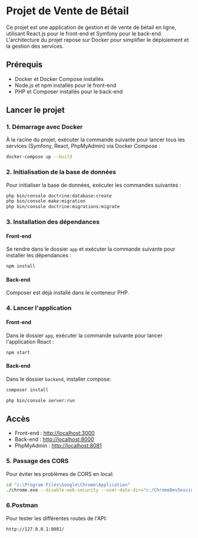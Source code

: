 # Projet de Vente de Bétail

Ce projet est une application de gestion et de vente de bétail en ligne, utilisant React.js pour le front-end et Symfony pour le back-end. 
L'architecture du projet repose sur Docker pour simplifier le déploiement et la gestion des services.

## Prérequis

- Docker et Docker Compose installés
- Node.js et npm installés pour le front-end
- PHP et Composer installés pour le back-end

## Lancer le projet

### 1. Démarrage avec Docker

À la racine du projet, exécuter la commande suivante pour lancer tous les services (Symfony, React, PhpMyAdmin) via Docker Compose :

```bash
docker-compose up --build
```

### 2. Initialisation de la base de données

Pour initialiser la base de données, exécuter les commandes suivantes :

```bash
php bin/console doctrine:database:create
php bin/console make:migration
php bin/console doctrine:migrations:migrate
```

### 3. Installation des dépendances

#### Front-end

Se rendre dans le dossier `app` et exécuter la commande suivante pour installer les dépendances :

```bash
npm install
```

#### Back-end

Composer est déjà installé dans le conteneur PHP.

### 4. Lancer l'application

#### Front-end

Dans le dossier `app`, exécuter la commande suivante pour lancer l'application React :

```bash
npm start
```

#### Back-end

Dans le dossier `backend`, installer compose:

```bash
composer install
```

```bash
php bin/console server:run
```

## Accès

- Front-end : [http://localhost:3000](http://localhost:3000)
- Back-end : [http://localhost:8000](http://localhost:8000)
- PhpMyAdmin : [http://localhost:8081](http://localhost:8081)

### 5. Passage des CORS

Pour éviter les problèmes de CORS en local:

```bash
cd "c:\Program Files\Google\Chrome\Application"
./chrome.exe --disable-web-security --user-data-dir="c:/ChromeDevSession"
```

### 6.Postman

Pour tester les différentes routes de l'API:

```bash
http://127.0.0.1:8081/ 
```

